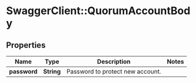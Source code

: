 # SwaggerClient::QuorumAccountBody

## Properties
Name | Type | Description | Notes
------------ | ------------- | ------------- | -------------
**password** | **String** | Password to protect new account. | 

